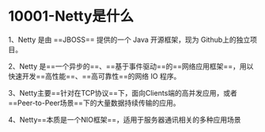 # 10001-Netty是什么



1、Netty 是由 ==JBOSS== 提供的一个 Java 开源框架，现为 Github上的独立项目。

2、Netty 是==一个异步的==、==基于事件驱动==的==网络应用框架==，用以快速开发==高性能==、==高可靠性==的网络 IO 程序。

3、Netty主要==针对在TCP协议==下，面向Clients端的高并发应用，或者==Peer-to-Peer场景==下的大量数据持续传输的应用。

4、Netty==本质是一个NIO框架==，适用于服务器通讯相关的多种应用场景

